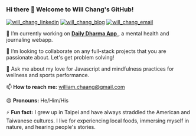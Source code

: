 ### Hi there 👋 Welcome to Will Chang's GitHub!

<p align="left">
<a href='https://www.linkedin.com/in/will-chang-co/' target='blank'><img alt="will_chang_linkedin" src="https://img.shields.io/badge/LinkedIn--blue"></a>
<a href="https://medium.com/@Pythe" target="blank"><img alt="will_chang_blog" src="https://img.shields.io/badge/Blog--yellow"></a>
<a href='mailto:william.chaang@gmail.com'><img alt="will_chang_email" src="https://img.shields.io/badge/Email--red"></a>
</p>

🔭 I’m currently working on <a href='https://github.com/will-chang6/daily-dharma-app'> **Daily Dharma App** </a>, a mental health and journaling webapp. 

👯 I’m looking to collaborate on any full-stack projects that you are passionate about. Let's get problem solving! 

💬 Ask me about my love for Javascript and mindfulness practices for wellness and sports performance.  

📫 **How to reach me:** william.chaang@gmail.com

😄 **Pronouns:** He/Him/His

⚡ **Fun fact:** I grew up in Taipei and have always straddled the American and Taiwanese cultures. I live for experiencing local foods, immersing myself in nature, and hearing people's stories.  


<!--
**will-chang6/will-chang6** is a ✨ _special_ ✨ repository because its `README.md` (this file) appears on your GitHub profile.

Here are some ideas to get you started:

- 🔭 I’m currently working on ...
- 🌱 I’m currently learning ...
- 👯 I’m looking to collaborate on ...
- 🤔 I’m looking for help with ...
- 💬 Ask me about ...
- 📫 How to reach me: ...
- 😄 Pronouns: ...
- ⚡ Fun fact: ...
-->
